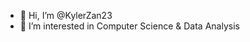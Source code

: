 - 👋 Hi, I’m @KylerZan23
- 👀 I’m interested in Computer Science & Data Analysis

<!---
KylerZan23/KylerZan23 is a ✨ special ✨ repository because its `README.md` (this file) appears on your GitHub profile.
You can click the Preview link to take a look at your changes.
--->
